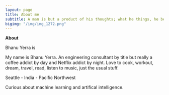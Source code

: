 ```yaml
---
layout: page
title: About me
subtitle: A man is but a product of his thoughts; what he things, he becomes. - Gandhi
bigimg: "/img/img_1272.png"
---
```


<b>About</b>

Bhanu Yerra is

My name is Bhanu Yerra. An engineering consultant by title but really a coffee addict by day and Netflix addict by night. Love to cook, workout, dream, travel, read, listen to music, just the usual stuff.

Seattle - India - Pacific Northwest

Curious about machine learning and artifical intelligence. 
